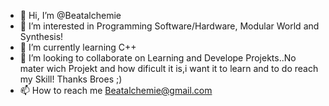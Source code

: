 - 👋 Hi, I’m @Beatalchemie
- 👀 I’m interested in Programming Software/Hardware, Modular World and Synthesis!
- 🌱 I’m currently learning C++
- 💞️ I’m looking to collaborate on Learning and Develope Projekts..No mater wich Projekt and how dificult it is,i want it to learn and to do reach my Skill! Thanks Broes ;)
- 📫 How to reach me Beatalchemie@gmail.com

<!---
Beatalchemie/Beatalchemie is a ✨ special ✨ repository because its `README.md` (this file) appears on your GitHub profile.
You can click the Preview link to take a look at your changes.
--->
